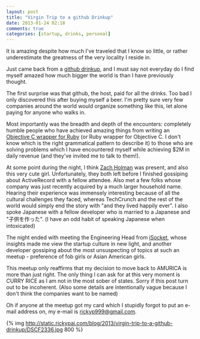 ```yaml
---
layout: post
title: "Virgin Trip to a github Drinkup"
date: 2013-01-24 02:18
comments: true
categories: [startup, drinks, personal]
---
```


It is amazing despite how much I've traveled that I know so little, or rather underestimate the greatness of the very locality I reside in.

Just came back from a [github drinkup](https://github.com/blog/1384-redwood-city-drinkup),  and I must say not everyday do I find myself amazed how much bigger the world is than I have previously thought.

The first surprise was that github, the host, paid for all the drinks. Too bad I only discovered this after buying myself a beer. I'm pretty sure very few companies around the world would organize something like this, let alone paying for anyone who walks in.

Most importantly was the breadth and depth of the encounters: completely humble people who have achieved amazing things from writing an [Objective C wrapper for Ruby](https://github.com/rubymotion/BubbleWrap) (or Ruby wrapper for Objective C. I don't know which is the right grammatical pattern to describe it) to those who are solving problems which I have encountered myself while achieving $2M in daily revenue (and they've invited me to talk to them!).

At some point during the night, I think [Zach Holman](https://github.com/holman) was present, and also this very cute girl. Unfortunately, they both left before I finished gossiping about ActiveRecord with a fellow attendee. Also met a few folks whose company was just recently acquired by a much larger household name. Hearing their experience was immensely interesting because of all the cultural challenges they faced, whereas TechCrunch and the rest of the world would simply end the story with "and they lived happily ever". I also spoke Japanese with a fellow developer who is married to a Japanese and "子供を作った". (I have an odd habit of speaking Japanese when intoxicated)

The night ended with meeting the Engineering Head from [iSocket](https://www.isocket.com/), whose insights made me view the startup culture in new light, and another developer gossiping about the most unsuspecting of topics at such an meetup - preference of fob girls or Asian American girls.

This meetup only reaffirms that my decision to move back to AMURICA is more than just right. The only thing I can ask for at this very moment is CURRY RICE as I am not in the most sober of states. Sorry if this post turn out to be incoherent. (Also some details are intentionally vague because I don't think the companies want to be named)

Oh if anyone at the meetup got my card which I stupidly forgot to put an e-mail address on, my e-mail is [rickyp999@gmail.com](mailto:rickyp999@gmail.com).

{% img http://static.rickypai.com/blog/2013/virgin-trip-to-a-github-drinkup/DSCF2336.jpg 800 %}